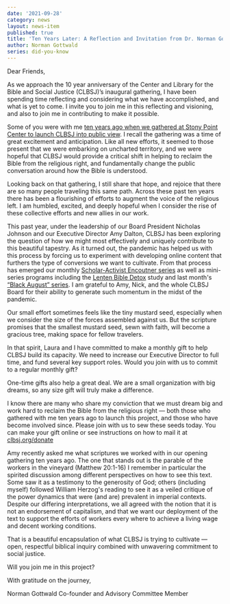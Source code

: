 ```yaml
---
date: '2021-09-28'
category: news
layout: news-item
published: true
title: 'Ten Years Later: A Reflection and Invitation from Dr. Norman Gottwald'
author: Norman Gottwald
series: did-you-know
---
```

Dear Friends,

As we approach the 10 year anniversary of the Center and Library for the Bible and Social Justice (CLBSJ)’s inaugural gathering, I have been spending time reflecting and considering what we have accomplished, and what is yet to come. I invite you to join me in this reflecting and visioning, and also to join me in contributing to make it possible.

Some of you were with me [ten years ago when we gathered at Stony Point Center to launch CLBSJ into public view](https://clbsj.org/events/2011/10/22/opening-weekend/). I recall the gathering was a time of great excitement and anticipation. Like all new efforts, it seemed to those present that we were embarking on uncharted territory, and we were hopeful that CLBSJ would provide a critical shift in helping to reclaim the Bible from the religious right, and fundamentally change the public conversation around how the Bible is understood. 

Looking back on that gathering, I still share that hope, and rejoice that there are so many people traveling this same path. Across these past ten years there has been a flourishing of efforts to augment the voice of the religious left. I am humbled, excited, and deeply hopeful when I consider the rise of these collective efforts and new allies in our work.

This past year, under the leadership of our Board President Nicholas Johnson and our Executive Director Amy Dalton, CLBSJ has been exploring the question of how we might most effectively and uniquely contribute to this beautiful tapestry. As it turned out, the pandemic has helped us with this process by forcing us to experiment with developing online content that furthers the type of conversions we want to cultivate. From that process has emerged our monthly [Scholar-Activist Encoutner series](https://clbsj.org/events/scholar-activist-encounters/) as well as mini-series programs including the [Lenten Bible Detox](https://clbsj.org/events/lenten-detox/) study and last month's [“Black August” series](https://clbsj.org/events/why-black-religion-matters/). I am grateful to Amy, Nick, and the whole CLBSJ Board for their ability to generate such momentum in the midst of the pandemic.

Our small effort sometimes feels like the tiny mustard seed, especially when we consider the size of the forces assembled against us. But the scripture promises that the smallest mustard seed, sewn with faith, will become a gracious tree, making space for fellow travelers.

In that spirit, Laura and I have committed to make a monthly gift to help CLBSJ build its capacity. We need to increase our Executive Director to full time, and fund several key support roles. Would you join with us to commit to a regular monthly gift?

One-time gifts also help a great deal. We are a small organization with big dreams, so any size gift will truly make a difference. 

I know there are many who share my conviction that we must dream big and work hard to reclaim the Bible from the religious right — both those who gathered with me ten years ago to launch this project, and those who have become involved since. Please join with us to sew these seeds today. You can make your gift online or see instructions on how to mail it at [clbsj.org/donate](https://clbsj.org/donate/)

Amy recently asked me what scriptures we worked with in our opening gathering ten years ago. The one that stands out is the parable of the workers in the vineyard (Matthew 20:1-16) I remember in particular the spirited discussion among different perspectives on how to see this text. Some saw it as a testimony to the generosity of God; others (including myself) followed William Herzog's reading to see it as a veiled critique of the power dynamics that were (and are) prevalent in imperial contexts. Despite our differing interpretations, we all agreed with the notion that it is not an endorsement of capitalism, and that we want our deployment of the text to support the efforts of workers every where to achieve a living wage and decent working conditions. 

That is a beautiful encapsulation of what CLBSJ is trying to cultivate — open, respectful biblical inquiry combined with unwavering commitment to social justice.

Will you join me in this project? 

With gratitude on the journey,

Norman Gottwald
Co-founder and Advisory Committee Member